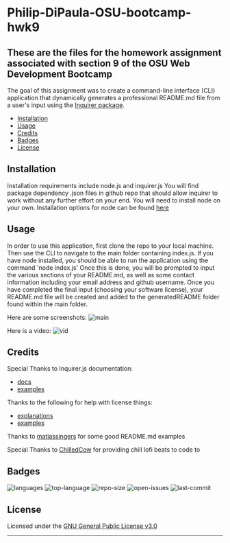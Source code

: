 # Philip-DiPaula-OSU-bootcamp-hwk9

## These are the files for the homework assignment associated with section 9 of the OSU Web Development Bootcamp

The goal of this assignment was to create a command-line interface (CLI) application that dynamically generates a professional README.md file from a user's input using the [Inquirer package](https://www.npmjs.com/package/inquirer).

* [Installation](#installation)
* [Usage](#usage)
* [Credits](#credits)
* [Badges](#badges)
* [License](#license)

## Installation

Installation requirements include node.js and inquirer.js
You will find package dependency .json files in github repo that should allow inquirer to work without any further effort on your end. You will need to install node on your own. Installation options for node can be found [here](https://nodejs.org/en/download/)

## Usage 

In order to use this application, first clone the repo to your local machine. Then use the CLI to navigate to the main folder containing index.js. If you have node installed, you should be able to run the application using the command 'node index.js'
Once this is done, you will be prompted to input the various sections of your README.md, as well as some contact information including your email address and github username. Once you have completed the final input (choosing your software license), your README.md file will be created and added to the generatedREADME folder found within the main folder.

Here are some screenshots:
![main](./assets/images/mainpage.png)

Here is a video:
![vid](./assets/walkthrough.filetype)

## Credits

Special Thanks to Inquirer.js documentation:
* [docs](https://www.npmjs.com/package/inquirer)
* [examples](https://github.com/SBoudrias/Inquirer.js)

Thanks to the following for help with license things:
* [explanations](https://choosealicense.com/licenses/)
* [examples](https://gist.github.com/lukas-h/2a5d00690736b4c3a7ba)

Thanks to [matiassingers](https://github.com/matiassingers/awesome-readme) for some good README.md examples

Special Thanks to [ChilledCow](https://www.youtube.com/channel/UCSJ4gkVC6NrvII8umztf0Ow) for providing chill lofi beats to code to

## Badges

![languages](https://img.shields.io/github/languages/count/pjdip/Philip-DiPaula-OSU-bootcamp-hwk9)
![top-language](https://img.shields.io/github/languages/top/pjdip/Philip-DiPaula-OSU-bootcamp-hwk9)
![repo-size](https://img.shields.io/github/repo-size/pjdip/Philip-DiPaula-OSU-bootcamp-hwk9)
![open-issues](https://img.shields.io/github/issues-raw/pjdip/Philip-DiPaula-OSU-bootcamp-hwk9)
![last-commit](https://img.shields.io/github/last-commit/pjdip/Philip-DiPaula-OSU-bootcamp-hwk9)

## License

Licensed under the [GNU General Public License v3.0](https://choosealicense.com/licenses/gpl-3.0/)

---